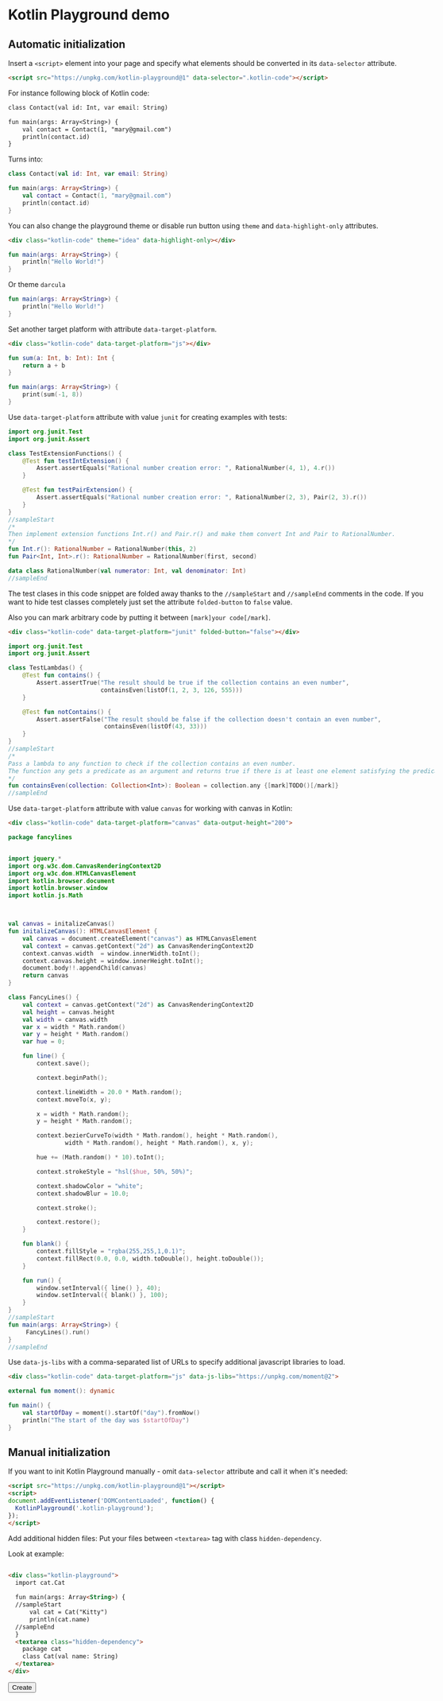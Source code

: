 <!DOCTYPE html>
<html>
<head>
  <meta charset="UTF-8">
  <title>Kotlin Playground examples</title>
  <link rel="stylesheet" href="examples.css">
  <link rel="stylesheet" href="examples-highlight.css">
  <style>
  .markdown-body {
		max-width: 980px;
		margin: 50px auto;
	}
  </style>
  <script src="../playground.js" data-selector=".kotlin-code"></script>
</head>
<body class="markdown-body">

# Kotlin Playground demo

## Automatic initialization

Insert a `<script>` element into your page and specify what elements should be converted in its `data-selector` attribute.
```html
<script src="https://unpkg.com/kotlin-playground@1" data-selector=".kotlin-code"></script>
```

For instance following block of Kotlin code:

```txt
class Contact(val id: Int, var email: String) 

fun main(args: Array<String>) {
    val contact = Contact(1, "mary@gmail.com")
    println(contact.id)                   
}
```

Turns into:

<div class="kotlin-code">

```kotlin
class Contact(val id: Int, var email: String) 

fun main(args: Array<String>) {
    val contact = Contact(1, "mary@gmail.com")
    println(contact.id)
}
```

</div>

You can also change the playground theme or disable run button using `theme` and `data-highlight-only` attributes.

```html
<div class="kotlin-code" theme="idea" data-highlight-only></div>
``` 
<div class="kotlin-code" data-highlight-only theme="idea">

```kotlin
fun main(args: Array<String>) {
    println("Hello World!")
}
```

</div>

Or theme `darcula`

<div class="kotlin-code" data-highlight-only theme="darcula">

```kotlin
fun main(args: Array<String>) {
    println("Hello World!")
}
```

</div>

Set another target platform with attribute `data-target-platform`.

```html
<div class="kotlin-code" data-target-platform="js"></div>
```
<div class="kotlin-code" data-target-platform="js">

```kotlin
fun sum(a: Int, b: Int): Int {
    return a + b
}

fun main(args: Array<String>) {
    print(sum(-1, 8))
}
```

</div>


Use `data-target-platform` attribute with value `junit` for creating examples with tests:

<div class="kotlin-code" data-target-platform="junit">

```kotlin
import org.junit.Test
import org.junit.Assert

class TestExtensionFunctions() {
    @Test fun testIntExtension() {
        Assert.assertEquals("Rational number creation error: ", RationalNumber(4, 1), 4.r())
    }

    @Test fun testPairExtension() {
        Assert.assertEquals("Rational number creation error: ", RationalNumber(2, 3), Pair(2, 3).r())
    }
}
//sampleStart
/*
Then implement extension functions Int.r() and Pair.r() and make them convert Int and Pair to RationalNumber.
*/
fun Int.r(): RationalNumber = RationalNumber(this, 2)
fun Pair<Int, Int>.r(): RationalNumber = RationalNumber(first, second)

data class RationalNumber(val numerator: Int, val denominator: Int)
//sampleEnd
```
</div>

The test clases in this code snippet are folded away thanks to the `//sampleStart` and `//sampleEnd` comments in the code.
If you want to hide test classes completely just set the attribute `folded-button` to `false` value.

Also you can mark arbitrary code by putting it between `[mark]your code[/mark]`.

```html
<div class="kotlin-code" data-target-platform="junit" folded-button="false"></div>
```

<div class="kotlin-code" data-target-platform="junit" folded-button="false">

```kotlin
import org.junit.Test
import org.junit.Assert

class TestLambdas() {
    @Test fun contains() {
        Assert.assertTrue("The result should be true if the collection contains an even number", 
                          containsEven(listOf(1, 2, 3, 126, 555)))
    }

    @Test fun notContains() {
        Assert.assertFalse("The result should be false if the collection doesn't contain an even number",
                           containsEven(listOf(43, 33)))
    }
}
//sampleStart
/*
Pass a lambda to any function to check if the collection contains an even number.
The function any gets a predicate as an argument and returns true if there is at least one element satisfying the predicate.
*/
fun containsEven(collection: Collection<Int>): Boolean = collection.any {[mark]TODO()[/mark]}
//sampleEnd
```

</div>

Use `data-target-platform` attribute with value `canvas` for working with canvas in Kotlin:

```html
<div class="kotlin-code" data-target-platform="canvas" data-output-height="200">
```

<div class="kotlin-code" data-target-platform="canvas" data-output-height="200">

```kotlin
package fancylines


import jquery.*
import org.w3c.dom.CanvasRenderingContext2D
import org.w3c.dom.HTMLCanvasElement
import kotlin.browser.document
import kotlin.browser.window
import kotlin.js.Math



val canvas = initalizeCanvas()
fun initalizeCanvas(): HTMLCanvasElement {
    val canvas = document.createElement("canvas") as HTMLCanvasElement
    val context = canvas.getContext("2d") as CanvasRenderingContext2D
    context.canvas.width  = window.innerWidth.toInt();
    context.canvas.height = window.innerHeight.toInt();
    document.body!!.appendChild(canvas)
    return canvas
}

class FancyLines() {
    val context = canvas.getContext("2d") as CanvasRenderingContext2D
    val height = canvas.height
    val width = canvas.width
    var x = width * Math.random()
    var y = height * Math.random()
    var hue = 0;

    fun line() {
        context.save();

        context.beginPath();

        context.lineWidth = 20.0 * Math.random();
        context.moveTo(x, y);

        x = width * Math.random();
        y = height * Math.random();

        context.bezierCurveTo(width * Math.random(), height * Math.random(),
                width * Math.random(), height * Math.random(), x, y);

        hue += (Math.random() * 10).toInt();

        context.strokeStyle = "hsl($hue, 50%, 50%)";

        context.shadowColor = "white";
        context.shadowBlur = 10.0;

        context.stroke();

        context.restore();
    }

    fun blank() {
        context.fillStyle = "rgba(255,255,1,0.1)";
        context.fillRect(0.0, 0.0, width.toDouble(), height.toDouble());
    }

    fun run() {
        window.setInterval({ line() }, 40);
        window.setInterval({ blank() }, 100);
    }
}
//sampleStart
fun main(args: Array<String>) {
     FancyLines().run()
}
//sampleEnd
```

</div>

Use `data-js-libs` with a comma-separated list of URLs to specify additional javascript libraries to load.

```html
<div class="kotlin-code" data-target-platform="js" data-js-libs="https://unpkg.com/moment@2">
```

<div class="kotlin-code" data-target-platform="js" data-js-libs="https://unpkg.com/moment@2">

```kotlin
external fun moment(): dynamic

fun main() {
    val startOfDay = moment().startOf("day").fromNow()
    println("The start of the day was $startOfDay")
}
```

</div>

## Manual initialization

If you want to init Kotlin Playground manually - omit `data-selector` attribute and call it when it's needed:

```html
<script src="https://unpkg.com/kotlin-playground@1"></script>
<script>
document.addEventListener('DOMContentLoaded', function() {
  KotlinPlayground('.kotlin-playground');
});
</script>
```
Add additional hidden files:
Put your files between `<textarea>` tag with class `hidden-dependency`.

Look at example:


```html

<div class="kotlin-playground">
  import cat.Cat
  
  fun main(args: Array<String>) {
  //sampleStart
      val cat = Cat("Kitty")
      println(cat.name)  
  //sampleEnd                 
  }
  <textarea class="hidden-dependency">
    package cat
    class Cat(val name: String) 
  </textarea>
</div>
```

<button onclick="KotlinPlayground('.kotlin-code-2',{ onChange: (code)=> {console.log(code)}}); this.disabled = true; document.getElementById('kotlin-example').style.display = 'block';">Create</button>

<div id="kotlin-example" class="kotlin-code-2" style="display: none;">

```text
import cat.Cat

fun main(args: Array<String>) {
//sampleStart
    val cat = Cat("Kitty")
    println(cat.name)
//sampleEnd
}
```
  <textarea class="hidden-dependency">
    package cat
    class Cat(val name: String) 
  </textarea>

</div>

</body>
</html>
